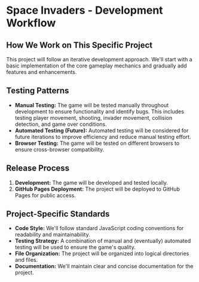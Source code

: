 # Space Invaders - Development Workflow

## How We Work on This Specific Project

This project will follow an iterative development approach. We'll start with a basic implementation of the core gameplay mechanics and gradually add features and enhancements.

## Testing Patterns
- **Manual Testing:** The game will be tested manually throughout development to ensure functionality and identify bugs.  This includes testing player movement, shooting, invader movement, collision detection, and game over conditions.
- **Automated Testing (Future):**  Automated testing will be considered for future iterations to improve efficiency and reduce manual testing effort.
- **Browser Testing:** The game will be tested on different browsers to ensure cross-browser compatibility.

## Release Process

1. **Development:** The game will be developed and tested locally.
2. **GitHub Pages Deployment:** The project will be deployed to GitHub Pages for public access.

## Project-Specific Standards
- **Code Style:** We'll follow standard JavaScript coding conventions for readability and maintainability.
- **Testing Strategy:**  A combination of manual and (eventually) automated testing will be used to ensure the game's quality.
- **File Organization:** The project will be organized into logical directories and files.
- **Documentation:** We'll maintain clear and concise documentation for the project.
